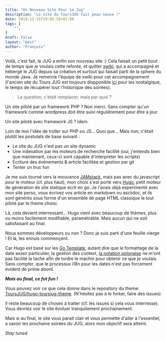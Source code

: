 ```yaml
---
title: "Un Nouveau Site Pour Le Jug"
description: "Le site du ToursJUG fait peau neuve !"
date: 2019-11-15T19:05:59+01:00
tags: [
    "",
]
draft: false
layout: "post"
author: "François"
---
```

Voilà, c'est fait, le JUG a enfin son nouveau site :)
Cela faisait un petit bout de temps que je voulais cette refonte, et quitter [xwiki](https://xwiki.com/fr/), qui a accompagné et hébergé le JUG depuis sa création et surtout qui faisait parti de la sphere du monde Java. Je remercie l'équipe de xwiki pour cet accompagnement (l'ancien site du Tours JUG est toujours dispponible [ici](http://xwiki.toursjug.org/) pour les nostalgique, le temps de récupérer tout l'historique des soirées).

> La question, c'était remplacer, mais par quoi ?

Un site piloté par un framework PHP ? Non merci. Sans compter qu'un framework comme wordpress doit être suivi régulièrement pour être à jour

Un site piloté avec framework JS ? idem.

Loin de moi l'idée de troller sur PHP ou JS... Quoi que... Mais non, c'était plutôt les postulats de base suivant :

* Le site du JUG n'est pas un site dynamic
* Une indexation par les moteurs de recherche facilité (oui, j'entends bien que maintenant, ceux-ci sont capable d'interpreter les scripts)
* Ecriture des événements & article facilitée et gestion par git
* Tenter un truc fun

Je me suis tourné vers la mouvance [JAMstack](https://jamstatic.fr/2019/02/07/c-est-quoi-la-jamstack/), mais pas avec du javascript pour le moteur (cf. plus haut), mon choix s'est porté vers [Hugo](https://gohugo.io/), petit moteur de génération de site statique écrit en go.
Je l'avais déjà experimenté avec mon site perso, vous écrivez vos article en markdown ou asciidoc, et ils sont générés sous forme d'un ensemble de page HTML classique le tout piloté par le theme choisi.

Là, cela devient interressant...
Hugo vient avec beaucoup de thèmes, plus ou moins facilement modifiable, paramétrable.
Mais aucun qui ne soit satisfaisant au final.

Nous sommes développeurs ou non ? Donc je suis parti d'une feuille vierge ! Et là, les ennuis commençent.

Car Hugo est basé sur les [Go Template](https://golang.org/pkg/text/template/), autant dire que le formattage de la date assez particulier, la gestion des context, [la notation polonaise](https://fr.wikipedia.org/wiki/Notations_infix%C3%A9e,_pr%C3%A9fix%C3%A9e,_polonaise_et_postfix%C3%A9e) ne m'ont pas facilité la tache afin de tordre le machin pour obtenir ce que je voulais.
Sans compter, que le processus i18n pour les dates n'est pas forcement évident de prime abord.

***Mais au final, ce fut fun !***

Vous pouvez voir ce que cela donne dans le repository du theme: [ToursJUG/hugo-toursjug-theme](https://github.com/ToursJUG/hugo-toursjug-theme).
(N'hésitez pas à le forker, faire des issues)

Il reste beaucoup de choses à traiter (cf. les issues si cela vous interresse). Vous devriez voir le site évoluer tranquilement prochainement.

Mais si au final, le site vous parait clair et vous permette d'aller à l'essentiel, a savoir les prochaine soirées du JUG, alors mon objectif sera atteint.

*Stay tuned*
